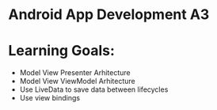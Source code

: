 # Android App Development A3

# Learning Goals:
- Model View Presenter Arhitecture
- Model View ViewModel Arhitecture
- Use LiveData to save data between lifecycles
- Use view bindings
